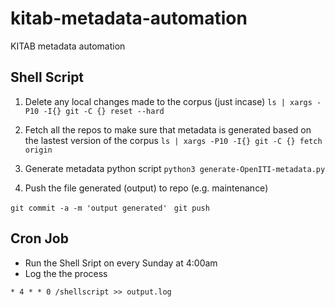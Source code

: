 # kitab-metadata-automation
KITAB metadata automation

## Shell Script
1) Delete any local changes made to the corpus (just incase) 
``ls | xargs -P10 -I{} git -C {} reset --hard ``

2) Fetch all the repos to make sure that metadata is generated based on the lastest version of the corpus
``ls | xargs -P10 -I{} git -C {} fetch origin ``

3) Generate metadata python script
``python3 generate-OpenITI-metadata.py``

4) Push the file generated (output) to repo (e.g. maintenance)

``git commit -a -m 'output generated' ``
``git push ``

## Cron Job
- Run the Shell Sript on every Sunday at 4:00am
- Log the the process


``* 4 * * 0 /shellscript >> output.log``

